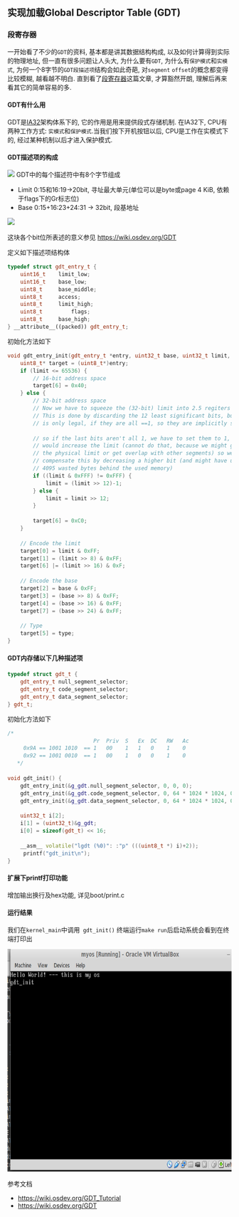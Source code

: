 ## 实现加载Global Descriptor Table (GDT)
 
 
### 段寄存器
一开始看了不少的`GDT`的资料, 基本都是讲其数据结构构成, 以及如何计算得到实际的物理地址, 但一直有很多问题让人头大, 为什么要有`GDT`, 为什么有`保护模式`和`实模式`, 为何一个8字节的`GDT段描述项`结构会如此奇葩, 对`segment` `offset`的概念都变得比较模糊, 越看越不明白. 直到看了[段寄存器](https://blog.csdn.net/michael2012zhao/article/details/5554023)这篇文章, 才算豁然开朗, 理解后再来看其它的简单容易的多.

#### GDT有什么用
GDT是[IA32](https://wiki.osdev.org/IA32_Architecture_Family)架构体系下的, 它的作用是用来提供段式存储机制.
在IA32下, CPU有两种工作方式: `实模式`和`保护模式`.当我们按下开机按钮以后, CPU是工作在实模式下的, 经过某种机制以后才进入保护模式.

#### GDT描述项的构成
![](https://wiki.osdev.org/images/f/f3/GDT_Entry.png)
GDT中的每个描述符中有8个字节组成
- Limit 0:15和16:19->20bit, 寻址最大单元(单位可以是byte或page 4 KiB, 依赖于flags下的Gr标志位)
- Base 0:15+16:23+24:31 -> 32bit, 段基地址 

![](https://wiki.osdev.org/images/6/68/Gdt_bits_fixed.png)

这块各个bit位所表述的意义参见 https://wiki.osdev.org/GDT

定义如下描述项结构体
```CPP
typedef struct gdt_entry_t {
	uint16_t 	limit_low;
	uint16_t 	base_low;
	uint8_t 	base_middle;
	uint8_t 	access;
	uint8_t 	limit_high;
	uint8_t     	flags;
	uint8_t 	base_high;
} __attribute__((packed)) gdt_entry_t;

```

初始化方法如下
```CPP
void gdt_entry_init(gdt_entry_t *entry, uint32_t base, uint32_t limit, uint8_t type) {
	uint8_t* target = (uint8_t*)entry;
    if (limit <= 65536) {
        // 16-bit address space
        target[6] = 0x40;
    } else {
        // 32-bit address space
        // Now we have to squeeze the (32-bit) limit into 2.5 regiters (20-bit).
        // This is done by discarding the 12 least significant bits, but this
        // is only legal, if they are all ==1, so they are implicitly still there

        // so if the last bits aren't all 1, we have to set them to 1, but this
        // would increase the limit (cannot do that, because we might go beyond
        // the physical limit or get overlap with other segments) so we have to
        // compensate this by decreasing a higher bit (and might have up to
        // 4095 wasted bytes behind the used memory)
		if ((limit & 0xFFF) != 0xFFF) {
			limit = (limit >> 12)-1;
        } else {
        	limit = limit >> 12;
        }

        target[6] = 0xC0;
    }

    // Encode the limit
    target[0] = limit & 0xFF;
    target[1] = (limit >> 8) & 0xFF;
    target[6] |= (limit >> 16) & 0xF;

    // Encode the base
    target[2] = base & 0xFF;
    target[3] = (base >> 8) & 0xFF;
    target[4] = (base >> 16) & 0xFF;
    target[7] = (base >> 24) & 0xFF;

    // Type
    target[5] = type;
}
```

#### GDT内存储以下几种描述项
```CPP
typedef struct gdt_t {
	gdt_entry_t null_segment_selector;
	gdt_entry_t code_segment_selector;
	gdt_entry_t data_segment_selector;
} gdt_t;
```

初始化方法如下
```CPP
/*
                           Pr  Priv  S   Ex  DC   RW   Ac
     0x9A == 1001 1010  == 1   00    1   1   0    1    0
     0x92 == 1001 0010  == 1   00    1   0   0    1    0
   */

void gdt_init() {
    gdt_entry_init(&g_gdt.null_segment_selector, 0, 0, 0);
    gdt_entry_init(&g_gdt.code_segment_selector, 0, 64 * 1024 * 1024, 0x9A);
    gdt_entry_init(&g_gdt.data_segment_selector, 0, 64 * 1024 * 1024, 0x92);

    uint32_t i[2];
    i[1] = (uint32_t)&g_gdt;
    i[0] = sizeof(gdt_t) << 16;

    __asm__ volatile("lgdt (%0)": :"p" (((uint8_t *) i)+2));
     printf("gdt_init\n");
}
```

#### 扩展下printf打印功能
增加输出换行及hex功能, 详见boot/print.c

#### 运行结果
我们在`kernel_main`中调用` gdt_init()` 终端运行`make run`后启动系统会看到在终端打印出

<img src="https://github.com/anpufeng/myos/blob/master/image/03-gdt.jpg" width="600" height="500">


参考文档 
- https://wiki.osdev.org/GDT_Tutorial
- https://wiki.osdev.org/GDT




